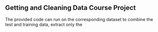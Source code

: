 <h2>Getting and Cleaning Data Course Project</h2>

The provided code can run on the corresponding dataset to combine the test and training data, extract only the
